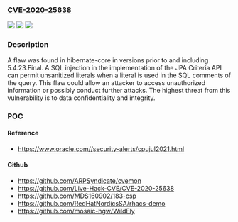 ### [CVE-2020-25638](https://cve.mitre.org/cgi-bin/cvename.cgi?name=CVE-2020-25638)
![](https://img.shields.io/static/v1?label=Product&message=hibernate-core&color=blue)
![](https://img.shields.io/static/v1?label=Version&message=n%2Fa&color=blue)
![](https://img.shields.io/static/v1?label=Vulnerability&message=CWE-89&color=brighgreen)

### Description

A flaw was found in hibernate-core in versions prior to and including 5.4.23.Final. A SQL injection in the implementation of the JPA Criteria API can permit unsanitized literals when a literal is used in the SQL comments of the query. This flaw could allow an attacker to access unauthorized information or possibly conduct further attacks. The highest threat from this vulnerability is to data confidentiality and integrity.

### POC

#### Reference
- https://www.oracle.com//security-alerts/cpujul2021.html

#### Github
- https://github.com/ARPSyndicate/cvemon
- https://github.com/Live-Hack-CVE/CVE-2020-25638
- https://github.com/MDS160902/183-csp
- https://github.com/RedHatNordicsSA/rhacs-demo
- https://github.com/mosaic-hgw/WildFly

